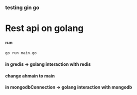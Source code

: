 ### testing gin go

# Rest api on golang

#### run 
`go run main.go`


#### in gredis -> golang interaction with redis

#### change ahmain to main

#### in mongodbConnection -> golang interaction with mongodb
